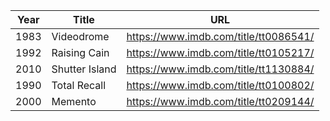 | Year | Title          | URL                                   |
| ---- | -------------- | ------------------------------------- |
| 1983 | Videodrome     | https://www.imdb.com/title/tt0086541/ |
| 1992 | Raising Cain   | https://www.imdb.com/title/tt0105217/ |
| 2010 | Shutter Island | https://www.imdb.com/title/tt1130884/ |
| 1990 | Total Recall   | https://www.imdb.com/title/tt0100802/ |
| 2000 | Memento        | https://www.imdb.com/title/tt0209144/ |
